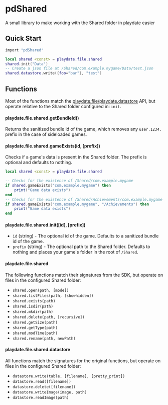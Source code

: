 # pdShared
A small library to make working with the Shared folder in playdate easier

## Quick Start

```lua
import "pdShared"

local shared <const> = playdate.file.shared
shared.init("Data")
-- Create a json file at /Shared/com.example.mygame/Data/test.json
shared.datastore.write({foo="bar"}, "test")
```

## Functions

Most of the functions match the [playdate.file/playdate.datastore](https://sdk.play.date/2.4.2/Inside%20Playdate.html#file) API, but operate relative to the Shared folder configured ini `init`.

#### playdate.file.shared.getBundleId()

Returns the sanitized bundle id of the game, which removes any `user.1234.` prefix in the case of sideloaded games.

#### playdate.file.shared.gameExists(id, [prefix])

Checks if a game's data is present in the Shared folder. The prefix is optional and defaults to nothing.

```lua
local shared <const> = playdate.file.shared

-- Checks for the existence of /Shared/com.example.mygame
if shared.gameExists("com.example.mygame") then
    print("Game data exists")
end
-- Checks for the existence of /Shared/Achievements/com.example.mygame
if shared.gameExists("com.example.mygame", "/Achievements") then
    print("Game data exists")
end
```

#### playdate.file.shared.init([id], [prefix])

* `id` (string) - The optional id of the game. Defaults to a sanitized bundle id of the game.
* `prefix` (string) - The optional path to the Shared folder. Defaults to nothing and places your game's folder in the root of `/Shared`.

#### playdate.file.shared

The following functions match their signatures from the SDK, but operate on files in the configured Shared folder:

* `shared.open(path, [mode])`
* `shared.listFiles(path, [showhidden])`
* `shared.exists(path)`
* `shared.isdir(path)`
* `shared.mkdir(path)`
* `shared.delete(path, [recursive])`
* `shared.getSize(path)`
* `shared.getType(path)`
* `shared.modTime(path)`
* `shared.rename(path, newPath)`

#### playdate.file.shared.datastore

All functions match the signatures for the original functions, but operate on files in the configured Shared folder:

* `datastore.write(table, [filename], [pretty_print])`
* `datastore.read([filename])`
* `datastore.delete([filename])`
* `datastore.writeImage(image, path)`
* `datastore.readImage(path)`
